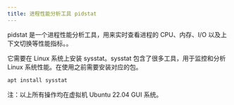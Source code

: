 ```yaml
---
title: 进程性能分析工具 pidstat
---
```


pidstat 是一个进程性能分析工具，用来实时查看进程的 CPU、内存、I/O 以及上下文切换等性能指标。。

它需要在 Linux 系统上安装 sysstat。sysstat 包含了很多工具，用于监控和分析 Linux 系统性能。在使用之前需要安装对应的包。

```bash
apt install sysstat
```


注：以上所有操作均在虚拟机 Ubuntu 22.04 GUI 系统。